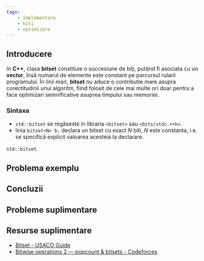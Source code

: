 ```yaml
---
tags:
    - implementare
    - biti
    - optimizare
---
```




## Introducere
In **C++**, clasa **bitset** constituie o succesiune de biți, putând fi asociata cu un **vector**, însă numarul de elemente este constant pe parcursul rularii programului. În linii mari, **bitset** nu aduce o contributie mare asupra corectitudinii unui algoritm, fiind folosit de cele mai multe ori doar pentru a face optimizari semnificative asuprea timpului sau memoriei. 

### Sintaxa 
* ```std::bitset``` se regăseste in libraria ```<bitset>``` sau ```<bits/stdc.++h>```.
* linia ```bitset<N> b;``` declara un bitset cu exact $N$ biti, $N$ este constanta, i.e. se specifică explicit valoarea acesteia la declarare.

```std::bitset```.
## Problema exemplu

## Concluzii

## Probleme suplimentare

## Resurse suplimentare

* [Bitset - USACO Guide](https://usaco.guide/plat/bitsets)
* [Bitwise operations 2 — popcount & bitsets - Codeforces](https://codeforces.com/blog/entry/73558)
